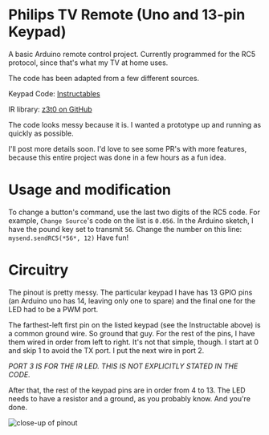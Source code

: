 # Philips TV Remote (Uno and 13-pin Keypad)

A basic Arduino remote control project. Currently programmed for the RC5 protocol, since that's what my TV at home uses.

The code has been adapted from a few different sources.

Keypad Code: [Instructables](http://www.instructables.com/id/12-Key-Common-Terminal-Keypad/)

IR library: [z3t0 on GitHub](https://github.com/z3t0/Arduino-IRremote)

The code looks messy because it is. I wanted a prototype up and running as quickly as possible.

I'll post more details soon. I'd love to see some PR's with more features, because this entire project was done in a few hours as a fun idea.


# Usage and modification
To change a button's command, use the last two digits of the RC5 code.
For example, `Change Source`'s code on the list is `0.056`. In the Arduino sketch, I have the pound key set to transmit `56`.
Change the number on this line: `mysend.sendRC5(*56*, 12)`
Have fun!

# Circuitry
The pinout is pretty messy. The particular keypad I have has 13 GPIO pins (an Arduino uno has 14, leaving only one to spare) and the final one for the LED had to be a PWM port. 

The farthest-left first pin on the listed keypad (see the Instructable above) is a common ground wire. So ground that guy.
For the rest of the pins, I have them wired in order from left to right.
It's not that simple, though. I start at 0 and skip 1 to avoid the TX port.
I put the next wire in port 2.

*PORT 3 IS FOR THE IR LED. THIS IS NOT EXPLICITLY STATED IN THE CODE.*

After that, the rest of the keypad pins are in order from 4 to 13.
The LED needs to have a resistor and a ground, as you probably know.
And you're done.

![close-up of pinout](https://github.com/micah-raney/Philips_Remote_Uno_13pin/blob/master/close_up.jpg)
